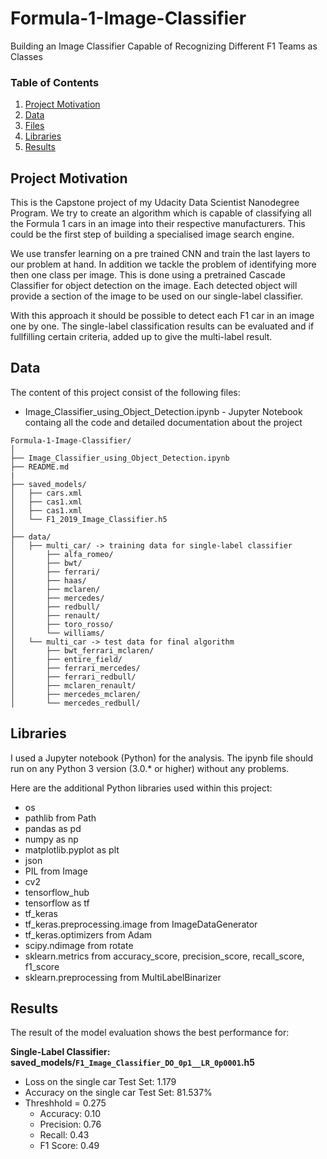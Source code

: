 # Formula-1-Image-Classifier
Building an Image Classifier Capable of Recognizing Different F1 Teams as Classes

### Table of Contents
 
1. [Project Motivation](#motivation)
2. [Data](#data)
3. [Files](#files)
4. [Libraries](#libraries)
5. [Results](#results)

## Project Motivation <a name="motivation"></a>

This is the Capstone project of my Udacity Data Scientist Nanodegree Program. We try to create an algorithm which is capable of classifying all the Formula 1 cars in an image into their respective manufacturers. This could be the first step of building a specialised image search engine.

We use transfer learning on a pre trained CNN and train the last layers to our problem at hand. In addition we tackle the problem of identifying more then one class per image. This is done using a pretrained Cascade Classifier for object detection on the image. Each detected object will provide a section of the image to be used on our single-label classifier.

With this approach it should be possible to detect each F1 car in an image one by one. The single-label classification results can be evaluated and if fullfilling certain criteria, added up to give the multi-label result.

## Data <a name="data"></a>
The content of this project consist of the following files:
<ul>
  <li>Image_Classifier_using_Object_Detection.ipynb - Jupyter Notebook containg all the code and detailed documentation about the project
</ul>

```
Formula-1-Image-Classifier/
│
├── Image_Classifier_using_Object_Detection.ipynb
├── README.md
|
├── saved_models/
│   ├── cars.xml
│   ├── cas1.xml
│   ├── cas1.xml
│   └── F1_2019_Image_Classifier.h5
│
├── data/
│   ├── multi_car/ -> training data for single-label classifier
│       ├── alfa_romeo/
│       ├── bwt/
│       ├── ferrari/
│       ├── haas/
│       ├── mclaren/
│       ├── mercedes/
│       ├── redbull/
│       ├── renault/
│       ├── toro_rosso/
│       └── williams/
│   └── multi_car -> test data for final algorithm
│       ├── bwt_ferrari_mclaren/
│       ├── entire_field/
│       ├── ferrari_mercedes/
│       ├── ferrari_redbull/
│       ├── mclaren_renault/
│       ├── mercedes_mclaren/
│       └── mercedes_redbull/
```

## Libraries <a name="libraries"></a>

I used a Jupyter notebook (Python) for the analysis. The ipynb file should run on any Python 3 version (3.0.* or higher) without any problems.</br>

Here are the additional Python libraries used within this project:

<ul>
  <li>os</li>
  <li>pathlib from Path</li>
  <li>pandas as pd</li>
  <li>numpy as np</li>
  <li>matplotlib.pyplot as plt</li>
  <li>json</li>
  <li>PIL from Image</li>
  <li>cv2</li>
  <li>tensorflow_hub</li>
  <li>tensorflow as tf</li>
  <li>tf_keras</li>
  <li>tf_keras.preprocessing.image from ImageDataGenerator</li>
  <li>tf_keras.optimizers from Adam</li>
  <li>scipy.ndimage from rotate</li>
  <li>sklearn.metrics from accuracy_score, precision_score, recall_score, f1_score</li>
  <li>sklearn.preprocessing from MultiLabelBinarizer</li>
</ul>

## Results <a name="results"></a>


The result of the model evaluation shows the best performance for:

**Single-Label Classifier: saved_models/`F1_Image_Classifier_DO_0p1__LR_0p0001`.h5**
- Loss on the single car Test Set: 1.179
- Accuracy on the single car Test Set: 81.537%
- Threshhold = 0.275
    - Accuracy: 0.10
    - Precision: 0.76
    - Recall: 0.43
    - F1 Score: 0.49
